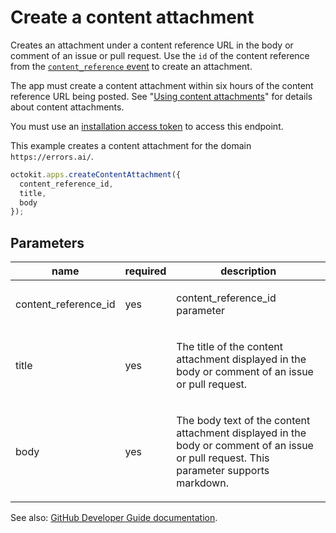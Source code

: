 # Create a content attachment

Creates an attachment under a content reference URL in the body or comment of an issue or pull request. Use the `id` of the content reference from the [`content_reference` event](https://developer.github.com/v3/activity/events/types/#contentreferenceevent) to create an attachment.

The app must create a content attachment within six hours of the content reference URL being posted. See "[Using content attachments](https://developer.github.com/apps/using-content-attachments/)" for details about content attachments.

You must use an [installation access token](https://developer.github.com/apps/building-github-apps/authenticating-with-github-apps/#authenticating-as-an-installation) to access this endpoint.

This example creates a content attachment for the domain `https://errors.ai/`.

```js
octokit.apps.createContentAttachment({
  content_reference_id,
  title,
  body
});
```

## Parameters

<table>
  <thead>
    <tr>
      <th>name</th>
      <th>required</th>
      <th>description</th>
    </tr>
  </thead>
  <tbody>
    <tr><td>content_reference_id</td><td>yes</td><td>

content_reference_id parameter

</td></tr>
<tr><td>title</td><td>yes</td><td>

The title of the content attachment displayed in the body or comment of an issue or pull request.

</td></tr>
<tr><td>body</td><td>yes</td><td>

The body text of the content attachment displayed in the body or comment of an issue or pull request. This parameter supports markdown.

</td></tr>
  </tbody>
</table>

See also: [GitHub Developer Guide documentation](endpoint.documentationUrl).
